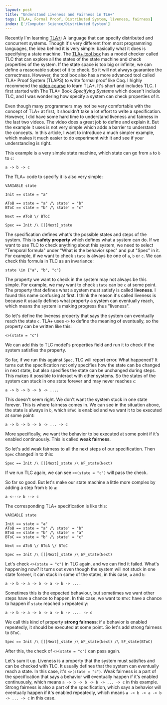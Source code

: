 ```yaml
---
layout: post
title: "Understand Liveness and Fairness in TLA+"
tags: [TLA+, Formal Proof, Distributed System, liveness, fairness]
index: ['/Computer Science/Distributed System']
---
```


Recently I'm learning [TLA+](https://lamport.azurewebsites.net/tla/tla.html): A language that can specify distributed and concurrent systems. Though it's very different from most programming languages, the idea behind it is very simple: basically what it does is specifying a state machine. The [TLA+ tool box](https://lamport.azurewebsites.net/tla/toolbox.html) has a model checker called TLC that can explore all the states of the state machine and check properties of the system. If the state space is too big or infinite, we can define a reasonable subset of it to check. So it will not always guarantee the correctness. However, the tool box also has a more advanced tool called TLA+ Proof System (TLAPS) to write formal proof like Coq. I highly recommend the [video course](http://lamport.azurewebsites.net/video/videos.html) to learn TLA+. It's short and includes TLC. I first started with The TLA+ Book *Specifying Systems* which doesn't include TLC, and I was wondering how specify a system can check properties of it.

Even though many programmers may not be very comfortable with the concept of TLA+ at first, it shouldn't take a lot effort to write a specification. However, I did have some hard time to understand liveness and fairness in the last two videos. The video does a great job to define and explain it. But the example it uses is not very simple which adds a barrier to understand the concepts. In this article, I want to introduce a much simpler example, which makes it much easier to do experiment with it and see if your understanding is right.

This example is a very simple state machine, which state can go from `a` to `b` to `c`:

```
a -> b -> c
```

The TLA+ code to specify it is also very simple:

```
VARIABLE state

Init == state = "a"

AToB == state = "a" /\ state' = "b"
BToC == state = "b" /\ state' = "c"

Next == AToB \/ BToC

Spec == Init /\ [][Next]_state
```

The specification defines what's the possible states and steps of the system. This is **safety property** which defines what a system can do. If we want to use TLC to check anything about this system, we need to select "Temporal formula" under "What is the behavior spec" and put "Spec" in it. For example, if we want to check `state` is always be one of `a`, `b` or `c`. We can check this formula in TLC as an invariance:

```
state \in {"a", "b", "c"}
```

The property we want to check in the system may not always be this simple. For example, we may want to check `state` can be `c` at some point. The property that defines what a system must satisfy is called **liveness**. I found this name confusing at first. I think the reason it's called liveness is because it usually defines what property a system can eventually reach, which means the system is making progress thus "liveness".

So let's define the liveness property that says the system can eventually reach the state `c`. TLA+ uses `<>` to define the meaning of eventually, so the property can be written like this:

```
<>(state = "c")
```

We can add this to TLC model's properties field and run it to check if the system satisfies the property.

So far, if we run this against `Spec`, TLC will report error. What happened? It turns out the specification not only specifies how the state can be changed in next state, but also specifies the state can be unchanged during steps. This makes it possible to interact with other systems. So the states of the system can stuck in one state forever and may never reaches `c`:

```
a -> b -> b -> b -> ....
```

This doesn't seem right. We don't want the system stuck in one state forever. This is where fairness comes in. We can see in the situation above, the state is always in `b`, which `BToC` is enabled and we want it to be executed at some point:

```
a -> b -> b -> b -> ... -> c
```

More specifically, we want the behavior to be executed at some point if it's enabled continuously. This is called **weak fairness**.

So let's add weak fairness to all the next steps of our specification. Then `Spec` changed in to this:

```
Spec == Init /\ [][Next]_state /\ WF_state(Next)
```

If we run TLC again, we can see `<>(state = "c")` will pass the check.

So far so good. But let's make our state machine a little more complex by adding a step from `b` to `a`:

```
a <---> b --> c
```

The corresponding TLA+ specification is like this:

```
VARIABLE state

Init == state = "a"
AToB == state = "a" /\ state' = "b"
BToA == state = "b" /\ state' = "a"
BToC == state = "b" /\ state' = "c"

Next == AToB \/ BToA \/ BToC

Spec == Init /\ [][Next]_state /\ WF_state(Next)
```

Let's check `<>(state = "c")` in TLC again, and we can find it failed. What's happening now? It turns out even though the system will not stuck in one state forever, it can stuck in some of the states, in this case, `a` and `b`:

```
a -> b -> a -> b -> a -> b -> ....
```

Sometimes this is the expected behaviour, but sometimes we want other steps have a chance to happen. In this case, we want to `BToC` have a chance to happen if `state` reached `b` repeatedly:

```
a -> b -> a -> b -> a -> b -> .... -> c
```

We call this kind of property **strong fairness**: if a behavior is enabled repeatedly, it should be executed at some point. So let's add strong fairness to `BToC`.

```
Spec == Init /\ [][Next]_state /\ WF_state(Next) /\ SF_state(BToC)
```

After this, the check of `<>(state = "c")` can pass again.

Let's sum it up. Liveness is a property that the system must satisfies and can be checked with TLC. It usually defines that the system can eventually reach a state. In this case, it's `<>(state = "c")`. Weak fairness is a part of the specification that says a behavior will eventually happen if it's enabled continuously, which means `a -> b -> b -> b -> ... -> c` in this example. Strong fairness is also a part of the specification, which says a behavior will eventually happen if it's enabled repeatedly, which means `a -> b -> a -> b -> ... -> c` in this case.
